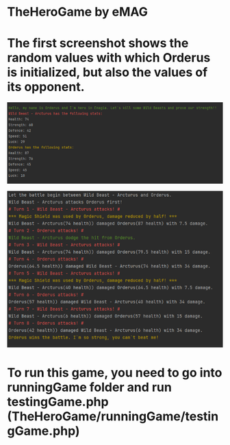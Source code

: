 # TheHeroGame by eMAG
 
 
# The first screenshot shows the random values with which Orderus is initialized, but also the values of its opponent.
 
![alt text](testInfo.png)


![alt text](testInfo2.png)


 # To run this game, you need to go into runningGame folder and run testingGame.php (TheHeroGame/runningGame/testingGame.php)
